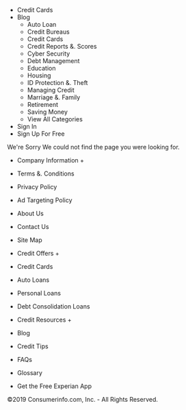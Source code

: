 *   Credit Cards
*   Blog
    *   Auto Loan
    *   Credit Bureaus
    *   Credit Cards
    *   Credit Reports &. Scores
    *   Cyber Security
    *   Debt Management
    *   Education
    *   Housing
    *   ID Protection &. Theft
    *   Managing Credit
    *   Marriage &. Family
    *   Retirement
    *   Saving Money
    *   View All Categories
*   Sign In
*   Sign Up For Free

We're Sorry We could not find the page you were looking for.

*   Company Information +
*   Terms &. Conditions
*   Privacy Policy
*   Ad Targeting Policy
*   About Us
*   Contact Us
*   Site Map

*   Credit Offers +

*   Credit Cards
*   Auto Loans
*   Personal Loans
*   Debt Consolidation Loans

*   Credit Resources +
*   Blog
*   Credit Tips
*   FAQs
*   Glossary

*   Get the Free Experian App

©2019 Consumerinfo.com, Inc. - All Rights Reserved.